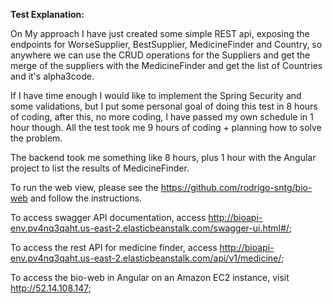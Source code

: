 **Test Explanation:**

On My approach I have just created some simple REST api, exposing the endpoints for WorseSupplier,
BestSupplier, MedicineFinder and Country, so anywhere we can use the CRUD operations for the
Suppliers and get the merge of the suppliers with the MedicineFinder and get the list of Countries and it's alpha3code.

If I have time enough I would like to implement the Spring Security and some validations,
but I put some personal goal of doing this test in 8 hours of coding, after this, no
more coding, I have passed my own schedule in 1 hour though.
All the test took me 9 hours of coding + planning how to solve the problem.

The backend took me something like 8 hours, plus 1 hour with the Angular project to list the
results of MedicineFinder.

To run the web view, please see the https://github.com/rodrigo-sntg/bio-web and follow the instructions.

To access swagger API documentation, access http://bioapi-env.pv4nq3qaht.us-east-2.elasticbeanstalk.com/swagger-ui.html#/;

To access the rest API for medicine finder, access http://bioapi-env.pv4nq3qaht.us-east-2.elasticbeanstalk.com/api/v1/medicine/;

To access the bio-web in Angular on an Amazon EC2 instance, visit http://52.14.108.147;
